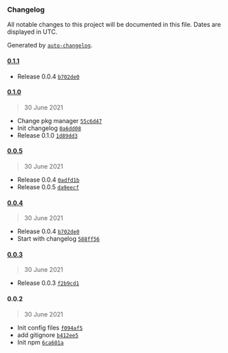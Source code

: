 ### Changelog

All notable changes to this project will be documented in this file. Dates are displayed in UTC.

Generated by [`auto-changelog`](https://github.com/CookPete/auto-changelog).

#### [0.1.1](https://github.com/smuchka/pkg-debug-ui/compare/0.1.0...0.1.1)

- Release 0.0.4 [`b702de0`](https://github.com/smuchka/pkg-debug-ui/commit/b702de01e5922a75b1e03af73e9020902b870419)

#### [0.1.0](https://github.com/smuchka/pkg-debug-ui/compare/0.0.5...0.1.0)

> 30 June 2021

- Change pkg manager [`55c6d47`](https://github.com/smuchka/pkg-debug-ui/commit/55c6d47262520e08b5c9039d4a1b8b6950681ceb)
- Init changelog [`0a6dd08`](https://github.com/smuchka/pkg-debug-ui/commit/0a6dd08f1b9f13fd299c7d7e874654e7cc774df1)
- Release 0.1.0 [`1d89dd3`](https://github.com/smuchka/pkg-debug-ui/commit/1d89dd3951845099bba5dde0c0f3d5f9a70ba1a9)

#### [0.0.5](https://github.com/smuchka/pkg-debug-ui/compare/0.0.4...0.0.5)

> 30 June 2021

- Release 0.0.4 [`0adfd1b`](https://github.com/smuchka/pkg-debug-ui/commit/0adfd1b7d74683e66d906569999c0f69b4060650)
- Release 0.0.5 [`da9eecf`](https://github.com/smuchka/pkg-debug-ui/commit/da9eecf02e5d20afa6d344d8f3315218712d8632)

#### [0.0.4](https://github.com/smuchka/pkg-debug-ui/compare/0.0.3...0.0.4)

> 30 June 2021

- Release 0.0.4 [`b702de0`](https://github.com/smuchka/pkg-debug-ui/commit/b702de01e5922a75b1e03af73e9020902b870419)
- Start with changelog [`588ff56`](https://github.com/smuchka/pkg-debug-ui/commit/588ff5655749582acb7582e5e230cb8068ebd145)

#### [0.0.3](https://github.com/smuchka/pkg-debug-ui/compare/0.0.2...0.0.3)

> 30 June 2021

- Release 0.0.3 [`f2b9cd1`](https://github.com/smuchka/pkg-debug-ui/commit/f2b9cd1945c62165b904136f9f00e0d1c31bad69)

#### 0.0.2

> 30 June 2021

- Init config files [`f094af5`](https://github.com/smuchka/pkg-debug-ui/commit/f094af5ced88ded69138ba60599095537441d08e)
- add gitignore [`b412ee5`](https://github.com/smuchka/pkg-debug-ui/commit/b412ee54c4e83a769af16056673bfd6dfb043944)
- Init npm [`6ca601a`](https://github.com/smuchka/pkg-debug-ui/commit/6ca601a606267671526168907f285e5e7f94a349)
